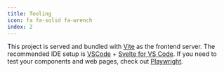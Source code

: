 ```yaml
---
title: Tooling
icon: fa fa-solid fa-wrench
index: 2
---
```


This project is served and bundled with [Vite](https://vitejs.dev/guide/features.html) as the frontend server. The recommended IDE setup is [VSCode](https://code.visualstudio.com/) + [Svelte for VS Code](https://marketplace.visualstudio.com/items?itemName=svelte.svelte-vscode). If you need to test your components and web pages, check out [Playwright](https://playwright.dev).